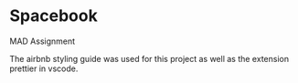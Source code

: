 # Spacebook
 MAD Assignment

The airbnb styling guide was used for this project as well as the extension prettier in vscode.
